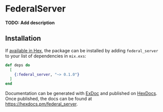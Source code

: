 # FederalServer

**TODO: Add description**

## Installation

If [available in Hex](https://hex.pm/docs/publish), the package can be installed
by adding `federal_server` to your list of dependencies in `mix.exs`:

```elixir
def deps do
  [
    {:federal_server, "~> 0.1.0"}
  ]
end
```

Documentation can be generated with [ExDoc](https://github.com/elixir-lang/ex_doc)
and published on [HexDocs](https://hexdocs.pm). Once published, the docs can
be found at <https://hexdocs.pm/federal_server>.

